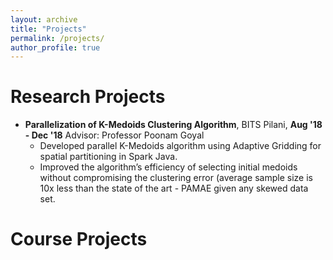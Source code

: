 ```yaml
---
layout: archive
title: "Projects"
permalink: /projects/
author_profile: true
---
```


Research Projects
======

* **Parallelization of K-Medoids Clustering Algorithm**, BITS Pilani, **Aug '18 - Dec '18**
Advisor: Professor Poonam Goyal
    * Developed parallel K-Medoids algorithm using Adaptive Gridding for spatial partitioning in Spark Java.
    * Improved the algorithm’s efficiency of selecting initial medoids without compromising the clustering error (average sample size is 10x less than the state of the art - PAMAE given any skewed data set.

Course Projects
======